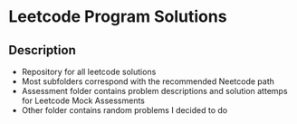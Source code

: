# Leetcode Program Solutions

## Description

- Repository for all leetcode solutions
- Most subfolders correspond with the recommended Neetcode path
- Assessment folder contains problem descriptions and solution attemps for Leetcode Mock Assessments
- Other folder contains random problems I decided to do
